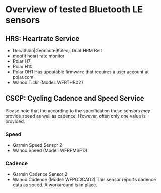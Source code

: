 # Overview of tested Bluetooth LE sensors

## HRS: Heartrate Service
* Decathlon|Geonaute|Kalenji Dual HRM Belt
* moofit heart rate monitor
* Polar H7
* Polar H10
* Polar OH1
  Has updatable firmware that requires a user account at polar.com
* Wahoo Tickr (Model: WFBTHR02)

## CSCP: Cycling Cadence and Speed Service
Please note that the according to the specification these sensors _may_ provide speed as well as cadence.
However, often only one value is provided.

### Speed
* Garmin Speed Sensor 2
* Wahoo Speed (Model: WFRPMSPD)

### Cadence 
* Garmin Cadence Sensor 2
* Wahoo Cadence (Model: WFPODCAD2)
  This sensor reports cadence data as speed.
  A workaround is in place. 
